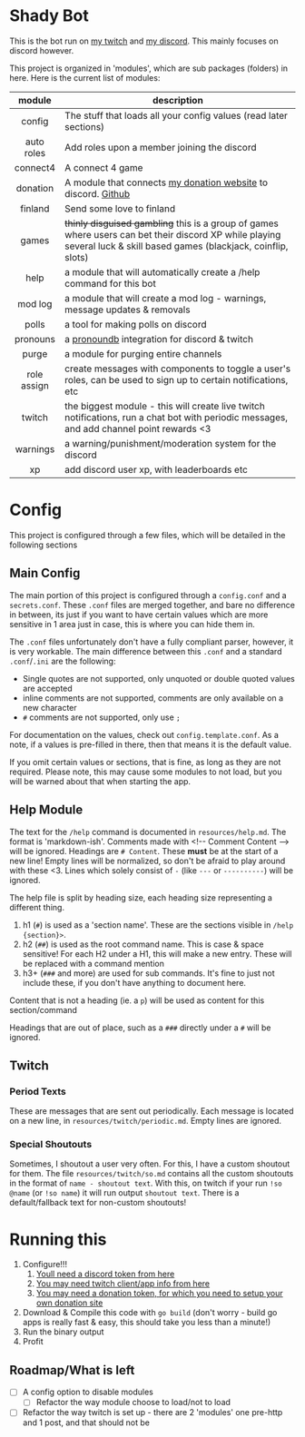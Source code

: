 # Shady Bot

This is the bot run on [my twitch](https://twitch.tv/shadiestgoat) and [my discord](https://discord.gg/Nq9vn6j3PS). This mainly focuses on discord however.

This project is organized in 'modules', which are sub packages (folders) in here. Here is the current list of modules:

| module | description | 
|:------:|-------------|
| config | The stuff that loads all your config values (read later sections) |
| auto roles | Add roles upon a member joining the discord |
| connect4 | A connect 4 game |
| donation | A module that connects [my donation website](https://donate.shadygoat.eu) to discord. [Github](https://github.com/ShadiestGoat/donations) |
| finland | Send some love to finland |
| games | ~~thinly disguised gambling~~ this is a group of games where users can bet their discord XP while playing several luck & skill based games (blackjack, coinflip, slots)
| help | a module that will automatically create a /help command for this bot |
| mod log | a module that will create a mod log - warnings, message updates & removals |
| polls | a tool for making polls on discord |
| pronouns | a [pronoundb](https://pronoundb.org) integration for discord & twitch |
| purge | a module for purging entire channels |
| role assign | create messages with components to toggle a user's roles, can be used to sign up to certain notifications, etc |
| twitch | the biggest module - this will create live twitch notifications, run a chat bot with periodic messages, and add channel point rewards <3 |
| warnings | a warning/punishment/moderation system for the discord |
| xp | add discord user xp, with leaderboards etc |

# Config

This project is configured through a few files, which will be detailed in the following sections

## Main Config

The main portion of this project is configured through a `config.conf` and a `secrets.conf`. These `.conf` files are merged together, and bare no difference in between, its just if you want to have certain values which are more sensitive in 1 area just in case, this is where you can hide them in.

The `.conf` files unfortunately don't have a fully compliant parser, however, it is very workable. The main difference between this `.conf` and a standard `.conf`/`.ini` are the following:

- Single quotes are not supported, only unquoted or double quoted values are accepted
- inline comments are not supported, comments are only available on a new character
- `#` comments are not supported, only use `;`

For documentation on the values, check out `config.template.conf`. As a note, if a values is pre-filled in there, then that means it is the default value.

If you omit certain values or sections, that is fine, as long as they are not required. Please note, this may cause some modules to not load, but you will be warned about that when starting the app.

## Help Module

The text for the `/help` command is documented in `resources/help.md`. The format is 'markdown-ish'. Comments made with \<\!\-\- Comment Content --> will be ignored. Headings are `# Content`. These **must** be at the start of a new line! Empty lines will be normalized, so don't be afraid to play around with these <3. Lines which solely consist of `-` (like `---` or `----------`) will be ignored.

The help file is split by heading size, each heading size representing a different thing.

1. h1 (`#`) is used as a 'section name'. These are the sections visible in `/help {section}>`.
2. h2 (`##`) is used as the root command name. This is case & space sensitive! For each H2 under a H1, this will make a new entry. These will be replaced with a command mention
3. h3+ (`###` and more) are used for sub commands. It's fine to just not include these, if you don't have anything to document here.

Content that is not a heading (ie. a `p`) will be used as content for this section/command

Headings that are out of place, such as a `###` directly under a `#` will be ignored.

## Twitch

### Period Texts

These are messages that are sent out periodically. Each message is located on a new line, in `resources/twitch/periodic.md`. Empty lines are ignored. 

### Special Shoutouts

Sometimes, I shoutout a user very often. For this, I have a custom shoutout for them. The file `resources/twitch/so.md` contains all the custom shoutouts in the format of `name - shoutout text`. With this, on twitch if your run `!so @name` (or `!so name`) it will run output `shoutout text`. There is a default/fallback text for non-custom shoutouts!

# Running this

1. Configure!!!
   1. [Youll need a discord token from here](https://discord.com/developers)
   2. [You may need twitch client/app info from here](https://dev.twitch.tv/console/apps)
   3. [You may need a donation token, for which you need to setup your own donation site](https://github.com/ShadiestGoat/donations)
2. Download & Compile this code with `go build` (don't worry - build go apps is really fast & easy, this should take you less than a minute!)
3. Run the binary output
4. Profit

## Roadmap/What is left

- [ ] A config option to disable modules
  - [ ] Refactor the way module choose to load/not to load
- [ ] Refactor the way twitch is set up - there are 2 'modules' one pre-http and 1 post, and that should not be
